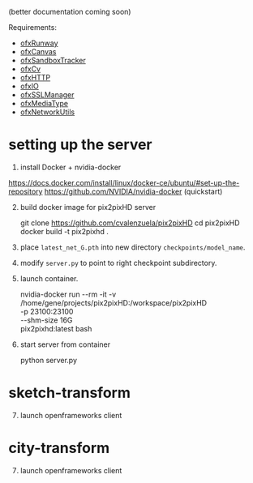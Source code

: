 
(better documentation coming soon)

Requirements:
* [ofxRunway](https://github.com/genekogan/ofxRunway)
* [ofxCanvas](https://github.com/genekogan/ofxCanvas)
* [ofxSandboxTracker](https://github.com/genekogan/ofxSandboxTracker)
* [ofxCv](https://github.com/kylemcdonald/ofxCv)
* [ofxHTTP](https://github.com/bakercp/ofxHTTP)
* [ofxIO](https://github.com/bakercp/ofxIO)
* [ofxSSLManager](https://github.com/bakercp/ofxSSLManager)
* [ofxMediaType](https://github.com/bakercp/ofxMediaType)
* [ofxNetworkUtils](https://github.com/bakercp/ofxNetworkUtils)


# setting up the server

1) install Docker + nvidia-docker

https://docs.docker.com/install/linux/docker-ce/ubuntu/#set-up-the-repository
https://github.com/NVIDIA/nvidia-docker (quickstart)

2) build docker image for pix2pixHD server

    git clone https://github.com/cvalenzuela/pix2pixHD
    cd pix2pixHD
    docker build -t pix2pixhd .

3) place `latest_net_G.pth` into new directory `checkpoints/model_name`.

4) modify `server.py` to point to right checkpoint subdirectory.

5) launch container.

    nvidia-docker run --rm -it -v /home/gene/projects/pix2pixHD:/workspace/pix2pixHD \
     -p 23100:23100 \
     --shm-size 16G \
     pix2pixhd:latest bash

6) start server from container

    python server.py


# sketch-transform

7) launch openframeworks client

# city-transform

7) launch openframeworks client

